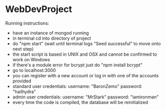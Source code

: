 # WebDevProject
Running instructions:
- have an instance of mongod running
- in terminal cd into directory of project
- do "npm start" (wait until terminal logs "Seed successful" to move onto next step)
- the start script is based in UNIX and OSX and cannot be confirmed to work on Windows
- if there's a module error for bcrypt just do "npm install bcrypt"
- go to localhost:3000
- you can register with a new  account or log in with one of the accounts provided
- standard user credentials: username: "BaronZemo" password: "hailhydra"
- admin user credentials: username: "MrStark" password: "iamironman"
- every time the code is compiled, the database will be reinitialized

